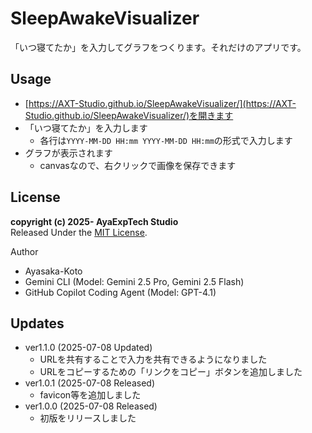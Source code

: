 # SleepAwakeVisualizer

「いつ寝てたか」を入力してグラフをつくります。それだけのアプリです。

## Usage

- [https://AXT-Studio.github.io/SleepAwakeVisualizer/](https://AXT-Studio.github.io/SleepAwakeVisualizer/)を開きます
- 「いつ寝てたか」を入力します
    - 各行は`YYYY-MM-DD HH:mm YYYY-MM-DD HH:mm`の形式で入力します
- グラフが表示されます
    - canvasなので、右クリックで画像を保存できます

## License

**copyright (c) 2025- AyaExpTech Studio**  
Released Under the [MIT License](https://opensource.org/license/mit).

Author
- Ayasaka-Koto
- Gemini CLI (Model: Gemini 2.5 Pro, Gemini 2.5 Flash)
- GitHub Copilot Coding Agent (Model: GPT-4.1)

## Updates

- ver1.1.0 (2025-07-08 Updated)
    - URLを共有することで入力を共有できるようになりました
    - URLをコピーするための「リンクをコピー」ボタンを追加しました
- ver1.0.1 (2025-07-08 Released)
    - favicon等を追加しました
- ver1.0.0 (2025-07-08 Released)
    - 初版をリリースしました
